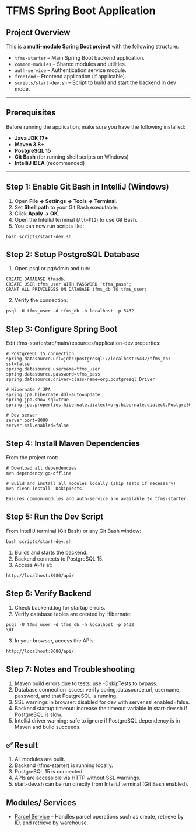 # TFMS Spring Boot Application

## Project Overview

This is a **multi-module Spring Boot project** with the following structure:


- `tfms-starter` – Main Spring Boot backend application.
- `common-modules` – Shared modules and utilities.
- `auth-service` – Authentication service module.
- `frontend` – Frontend application (if applicable).
- `scripts/start-dev.sh` – Script to build and start the backend in dev mode.

---

## Prerequisites

Before running the application, make sure you have the following installed:

- **Java JDK 17+**
- **Maven 3.8+**
- **PostgreSQL 15**
- **Git Bash** (for running shell scripts on Windows)
- **IntelliJ IDEA** (recommended)

---

## Step 1: Enable Git Bash in IntelliJ (Windows)

1. Open **File → Settings → Tools → Terminal**.
2. Set **Shell path** to your Git Bash executable:
3. Click **Apply → OK**.  
4. Open the IntelliJ terminal (`Alt+F12`) to use Git Bash.  
5. You can now run scripts like:

```
bash scripts/start-dev.sh
```

## Step 2: Setup PostgreSQL Database

1. Open psql or pgAdmin and run:
```
CREATE DATABASE tfmsdb;
CREATE USER tfms_user WITH PASSWORD 'tfms_pass';
GRANT ALL PRIVILEGES ON DATABASE tfms_db TO tfms_user;
```

2. Verify the connection:
```
psql -U tfms_user -d tfms_db -h localhost -p 5432
```

## Step 3: Configure Spring Boot
Edit tfms-starter/src/main/resources/application-dev.properties:
```
# PostgreSQL 15 connection
spring.datasource.url=jdbc:postgresql://localhost:5432/tfms_db?ssl=false
spring.datasource.username=tfms_user
spring.datasource.password=tfms_pass
spring.datasource.driver-class-name=org.postgresql.Driver

# Hibernate / JPA
spring.jpa.hibernate.ddl-auto=update
spring.jpa.show-sql=true
spring.jpa.properties.hibernate.dialect=org.hibernate.dialect.PostgreSQLDialect

# Dev server
server.port=8080
server.ssl.enabled=false
```

## Step 4: Install Maven Dependencies
From the project root:
```
# Download all dependencies
mvn dependency:go-offline

# Build and install all modules locally (skip tests if necessary)
mvn clean install -DskipTests

Ensures common-modules and auth-service are available to tfms-starter.
```

## Step 5: Run the Dev Script

From IntelliJ terminal (Git Bash) or any Git Bash window:
```
bash scripts/start-dev.sh
```

1. Builds and starts the backend.
2. Backend connects to PostgreSQL 15. 
3. Access APIs at:
```
http://localhost:8080/api/
```
## Step 6: Verify Backend

1. Check backend.log for startup errors.
2. Verify database tables are created by Hibernate:
```
psql -U tfms_user -d tfms_db -h localhost -p 5432
\dt
```
3. In your browser, access the APIs:
```
http://localhost:8080/api/
```
## Step 7: Notes and Troubleshooting

1. Maven build errors due to tests: use -DskipTests to bypass.
2. Database connection issues: verify spring.datasource.url, username, password, and that PostgreSQL is running.
3. SSL warnings in browser: disabled for dev with server.ssl.enabled=false.
4. Backend startup timeout: increase the timeout variable in start-dev.sh if PostgreSQL is slow.
5. IntelliJ driver warning: safe to ignore if PostgreSQL dependency is in Maven and build succeeds.

## ✅ Result
1. All modules are built.
2. Backend (tfms-starter) is running locally.
3. PostgreSQL 15 is connected.
4. APIs are accessible via HTTP without SSL warnings.
5. start-dev.sh can be run directly from IntelliJ terminal (Git Bash enabled).


## Modules/ Services

- [Parcel Service](tfms-modules/planner-modules/PARCEL-README.md) – Handles parcel operations such as create, retrieve by ID, and retrieve by warehouse.